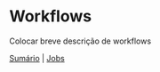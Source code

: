 # Workflows

Colocar breve descrição de workflows

[Sumário](../README.md) | [Jobs](../Jobs/README.md)